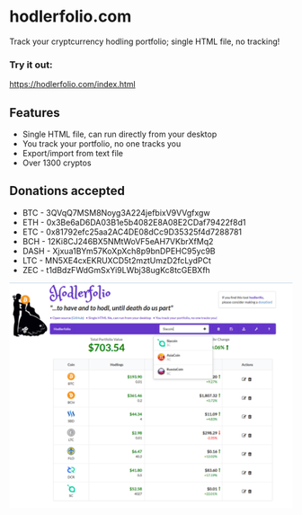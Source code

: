 # hodlerfolio.com
Track your cryptcurrency hodling portfolio; single HTML file, no tracking!

### Try it out:
https://hodlerfolio.com/index.html

## Features
- Single HTML file, can run directly from your desktop
- You track your portfolio, no one tracks you
- Export/import from text file
- Over 1300 cryptos

## Donations accepted
- BTC - 3QVqQ7MSM8Noyg3A224jefbixV9VVgfxgw
- ETH - 0x3Be6aD6DA03B1e5b4082E8A08E2CDaf79422f8d1
- ETC - 0x81792efc25aa2AC4DE08dCc9D35325f4d7288781
- BCH - 12Ki8CJ246BX5NMtWoVF5eAH7VKbrXfMq2
- DASH - Xjxua1BYm57KoXpXch8p9bnDPEHC95yc9B
- LTC - MN5XE4cxEKRUXCD5t2mztUmzD2fcLydPCt
- ZEC - t1dBdzFWdGmSxYi9LWbj38ugKc8tcGEBXfh

![Screenshot](https://raw.githubusercontent.com/rengelking/hodlerfolio.com/master/screenshot1.png)
